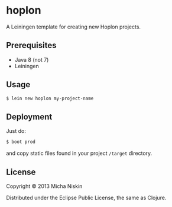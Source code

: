 # hoplon

A Leiningen template for creating new Hoplon projects.

## Prerequisites

* Java 8 (not 7)
* Leiningen

## Usage

```bash
$ lein new hoplon my-project-name
```
## Deployment
Just do:
```bash
$ boot prod
```
and copy static files found in your project `/target` directory.

## License

Copyright © 2013 Micha Niskin

Distributed under the Eclipse Public License, the same as Clojure.
